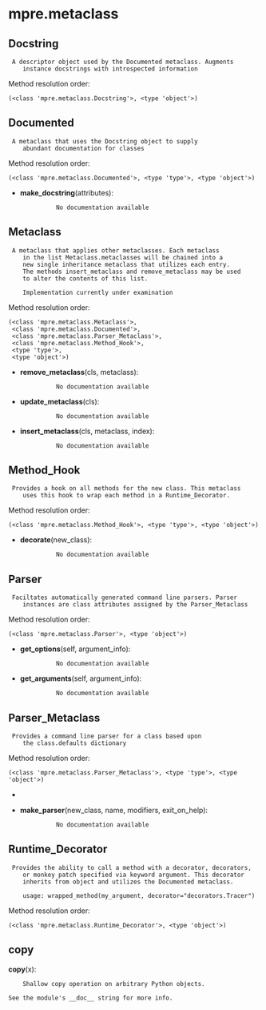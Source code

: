 mpre.metaclass
==============



Docstring
--------------

	 A descriptor object used by the Documented metaclass. Augments
        instance docstrings with introspected information


Method resolution order: 

	(<class 'mpre.metaclass.Docstring'>, <type 'object'>)

Documented
--------------

	 A metaclass that uses the Docstring object to supply
        abundant documentation for classes


Method resolution order: 

	(<class 'mpre.metaclass.Documented'>, <type 'type'>, <type 'object'>)

- **make_docstring**(attributes):

				No documentation available


Metaclass
--------------

	 A metaclass that applies other metaclasses. Each metaclass
        in the list Metaclass.metaclasses will be chained into a 
        new single inheritance metaclass that utilizes each entry. 
        The methods insert_metaclass and remove_metaclass may be used
        to alter the contents of this list.
        
        Implementation currently under examination


Method resolution order: 

	(<class 'mpre.metaclass.Metaclass'>,
	 <class 'mpre.metaclass.Documented'>,
	 <class 'mpre.metaclass.Parser_Metaclass'>,
	 <class 'mpre.metaclass.Method_Hook'>,
	 <type 'type'>,
	 <type 'object'>)

- **remove_metaclass**(cls, metaclass):

				No documentation available


- **update_metaclass**(cls):

				No documentation available


- **insert_metaclass**(cls, metaclass, index):

				No documentation available


Method_Hook
--------------

	 Provides a hook on all methods for the new class. This metaclass
        uses this hook to wrap each method in a Runtime_Decorator.


Method resolution order: 

	(<class 'mpre.metaclass.Method_Hook'>, <type 'type'>, <type 'object'>)

- **decorate**(new_class):

				No documentation available


Parser
--------------

	 Faciltates automatically generated command line parsers. Parser
        instances are class attributes assigned by the Parser_Metaclass


Method resolution order: 

	(<class 'mpre.metaclass.Parser'>, <type 'object'>)

- **get_options**(self, argument_info):

				No documentation available


- **get_arguments**(self, argument_info):

				No documentation available


Parser_Metaclass
--------------

	 Provides a command line parser for a class based upon 
        the class.defaults dictionary


Method resolution order: 

	(<class 'mpre.metaclass.Parser_Metaclass'>, <type 'type'>, <type 'object'>)

- 

- **make_parser**(new_class, name, modifiers, exit_on_help):

				No documentation available


Runtime_Decorator
--------------

	 Provides the ability to call a method with a decorator, decorators,
        or monkey patch specified via keyword argument. This decorator
        inherits from object and utilizes the Documented metaclass.

        usage: wrapped_method(my_argument, decorator="decorators.Tracer")


Method resolution order: 

	(<class 'mpre.metaclass.Runtime_Decorator'>, <type 'object'>)

copy
--------------

**copy**(x):

		Shallow copy operation on arbitrary Python objects.

    See the module's __doc__ string for more info.
    
